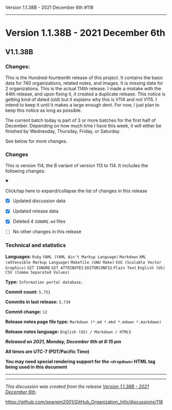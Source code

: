 Version 1.1.38B - 2021 December 6th #118


***

# Version 1.1.38B - 2021 December 6th

## V1.1.38B

### Changes:

This is the Hundred-fourteenth release of this project. It contains the basic data for 740 organizations, <!-- (fork count minus 2) !--> related notes, and images. It is missing data for 2 organizations. This is the actual 114th release. I made a mistake with the 44th release, and upon fixing it, it created a duplicate release. This notice is getting kind of dated (old) but it explains why this is V114 and not V115. I intend to keep it until it makes a large enough dent. For now, I just plan to keep this notice as long as possible.

The current batch today is part of 3 or more batches for the first half of December. Depending on how much time I have this week, it will either be finished by Wednesday, Thursday, Friday, or Saturday.

See below for more changes.

### Changes

This is version 114, the B variant of version 113 to 114. It includes the following changes:

<details open><summary><p>Click/tap here to expand/collapse the list of changes in this release</p></summary>

- [x] Updated discussion data

- [x] Updated release data

<!--
- [x] Added data up to 2021 December 6th

- [x] Began adding support for 2022 data
!-->

<!--
- [x] Added data up to 2021 November 28th
!-->

- [x] Deleted 4 `IGNORE.md` files

<!--

- [x] Added data up to 2021 November 4th
!-->

- [ ] No other changes in this release

<!-- - [x] Updated Git navigation data !-->

</details>

### Technical and statistics

**Languages:** `Ruby` `YAML (YAML Ain't Markup Language)` `Markdown` `XML (eXtensible Markup Language)` `Makefile (GNU Make)` `SVG (Scalable Vector Graphics)` `GIT IGNORE` `GIT ATTRIBUTES` `EDITORCONFIG` `Plain Text` `English (US)` `CSV (Comma Separated Values)`

**Type:** `Information portal database.`

**Commit count:** `5,751`

**Commits in last release:** `5,739`

**Commit change:** `12`

**Release notes page file type:** `Markdown (*.md *.mkd *.mdown *.markdown)`

**Release notes language:** `English (US) / Markdown / HTML5`

***Released on 2021, Monday, December 6th at 8:15 pm***

**All times are UTC-7 (PDT/Pacific Time)**

**You may need special rendering support for the `<dropdown>` HTML tag being used in this document**

***


<hr /><em>This discussion was created from the release <a href='https://github.com/seanpm2001/GitHub_Organization_Info/releases/tag/V1.1.38B'>Version 1.1.38B - 2021 December 6th</a>.</em>

https://github.com/seanpm2001/GitHub_Organization_Info/discussions/118

